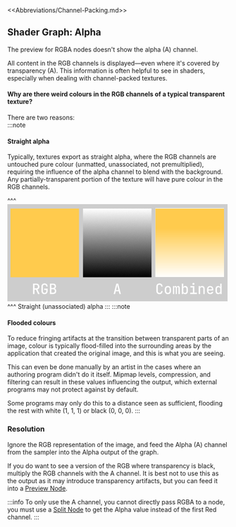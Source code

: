 <<Abbreviations/Channel-Packing.md>>  
## Shader Graph: Alpha

The preview for RGBA nodes doesn't show the alpha (A) channel.  

All content in the RGB channels is displayed—even where it's covered by transparency (A). This information is often helpful to see in shaders, especially when dealing with channel-packed textures.

#### Why are there weird colours in the RGB channels of a typical transparent texture?
There are two reasons:  
:::note  
#### Straight alpha
Typically, textures export as straight alpha, where the RGB channels are untouched pure colour (unmatted, unassociated, not premultiplied), requiring the influence of the alpha channel to blend with the background.  
Any partially-transparent portion of the texture will have pure colour in the RGB channels.

^^^
![Straight alpha blending](straight-alpha-blending.png)
^^^ Straight (unassociated) alpha
:::
:::note
#### Flooded colours
To reduce fringing artifacts at the transition between transparent parts of an image, colour is typically flood-filled into the surrounding areas by the application that created the original image, and this is what you are seeing.

This can even be done manually by an artist in the cases where an authoring program didn't do it itself. Mipmap levels, compression, and filtering can result in these values influencing the output, which external programs may not protect against by default.

Some programs may only do this to a distance seen as sufficient, flooding the rest with white (1, 1, 1) or black (0, 0, 0).
:::
### Resolution
Ignore the RGB representation of the image, and feed the Alpha (A) channel from the sampler into the Alpha output of the graph.

If you do want to see a version of the RGB where transparency is black, multiply the RGB channels with the A channel. It is best not to use this as the output as it may introduce transparency artifacts, but you can feed it into a [Preview Node](https://docs.unity3d.com/Packages/com.unity.shadergraph@latest/index.html?subfolder=/manual/Preview-Node.html).

:::info
To only use the A channel, you cannot directly pass RGBA to a node, you must use a [Split Node](https://docs.unity3d.com/Packages/com.unity.shadergraph@latest/index.html?subfolder=/manual/Split-Node.html) to get the Alpha value instead of the first Red channel.
:::

